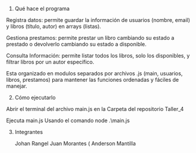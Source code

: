 1. Qué hace el programa

Registra datos: permite guardar la información de usuarios (nombre, email) y libros (título, autor) en arrays (listas).

Gestiona prestamos: permite prestar un libro cambiando su estado a prestado o devolverlo cambiando su estado a disponible.

Consulta Información: permite listar todos los libros, solo los disponibles, y filtrar libros por un autor específico.

Esta organizado en modulos separados por archivos .js (main, usuarios, libros, prestamos) para mantener las funciones ordenadas y fáciles de manejar.


2. Cómo ejecutarlo

Abrir el terminal del archivo main.js en la Carpeta del repositorio Taller_4

Ejecuta main.js Usando el comando node .\main.js


3. Integrantes

    Johan Rangel
    Juan Morantes (
    Anderson Mantilla